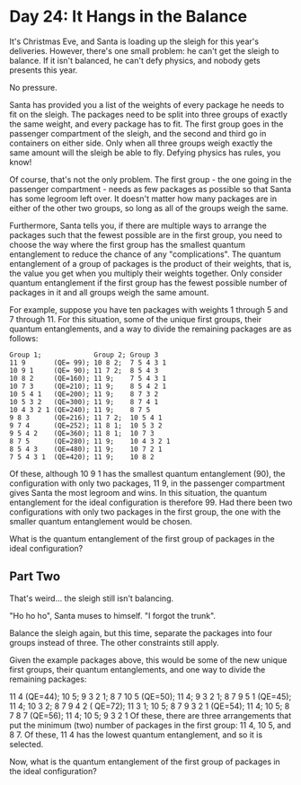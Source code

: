 # Day 24: It Hangs in the Balance

It's Christmas Eve, and Santa is loading up the sleigh for this year's deliveries. However, there's one small problem:
he can't get the sleigh to balance. If it isn't balanced, he can't defy physics, and nobody gets presents this year.

No pressure.

Santa has provided you a list of the weights of every package he needs to fit on the sleigh. The packages need to be
split into three groups of exactly the same weight, and every package has to fit. The first group goes in the passenger
compartment of the sleigh, and the second and third go in containers on either side. Only when all three groups weigh
exactly the same amount will the sleigh be able to fly. Defying physics has rules, you know!

Of course, that's not the only problem. The first group - the one going in the passenger compartment - needs as few
packages as possible so that Santa has some legroom left over. It doesn't matter how many packages are in either of the
other two groups, so long as all of the groups weigh the same.

Furthermore, Santa tells you, if there are multiple ways to arrange the packages such that the fewest possible are in
the first group, you need to choose the way where the first group has the smallest quantum entanglement to reduce the
chance of any "complications". The quantum entanglement of a group of packages is the product of their weights, that is,
the value you get when you multiply their weights together. Only consider quantum entanglement if the first group has
the fewest possible number of packages in it and all groups weigh the same amount.

For example, suppose you have ten packages with weights 1 through 5 and 7 through 11. For this situation, some of the
unique first groups, their quantum entanglements, and a way to divide the remaining packages are as follows:

````
Group 1;             Group 2; Group 3
11 9       (QE= 99); 10 8 2;  7 5 4 3 1
10 9 1     (QE= 90); 11 7 2;  8 5 4 3
10 8 2     (QE=160); 11 9;    7 5 4 3 1
10 7 3     (QE=210); 11 9;    8 5 4 2 1
10 5 4 1   (QE=200); 11 9;    8 7 3 2
10 5 3 2   (QE=300); 11 9;    8 7 4 1
10 4 3 2 1 (QE=240); 11 9;    8 7 5
9 8 3      (QE=216); 11 7 2;  10 5 4 1
9 7 4      (QE=252); 11 8 1;  10 5 3 2
9 5 4 2    (QE=360); 11 8 1;  10 7 3
8 7 5      (QE=280); 11 9;    10 4 3 2 1
8 5 4 3    (QE=480); 11 9;    10 7 2 1
7 5 4 3 1  (QE=420); 11 9;    10 8 2
````

Of these, although 10 9 1 has the smallest quantum entanglement (90), the configuration with only two packages, 11 9, in
the passenger compartment gives Santa the most legroom and wins. In this situation, the quantum entanglement for the
ideal configuration is therefore 99. Had there been two configurations with only two packages in the first group, the
one with the smaller quantum entanglement would be chosen.

What is the quantum entanglement of the first group of packages in the ideal configuration?

## Part Two

That's weird... the sleigh still isn't balancing.

"Ho ho ho", Santa muses to himself. "I forgot the trunk".

Balance the sleigh again, but this time, separate the packages into four groups instead of three. The other constraints
still apply.

Given the example packages above, this would be some of the new unique first groups, their quantum entanglements, and
one way to divide the remaining packages:

11 4    (QE=44); 10 5; 9 3 2 1; 8 7 10 5    (QE=50); 11 4; 9 3 2 1; 8 7 9 5 1   (QE=45); 11 4; 10 3 2; 8 7 9 4 2   (
QE=72); 11 3 1; 10 5; 8 7 9 3 2 1 (QE=54); 11 4; 10 5; 8 7 8 7     (QE=56); 11 4; 10 5; 9 3 2 1 Of these, there are
three arrangements that put the minimum (two) number of packages in the first group: 11 4, 10 5, and 8 7. Of these, 11 4
has the lowest quantum entanglement, and so it is selected.

Now, what is the quantum entanglement of the first group of packages in the ideal configuration?
